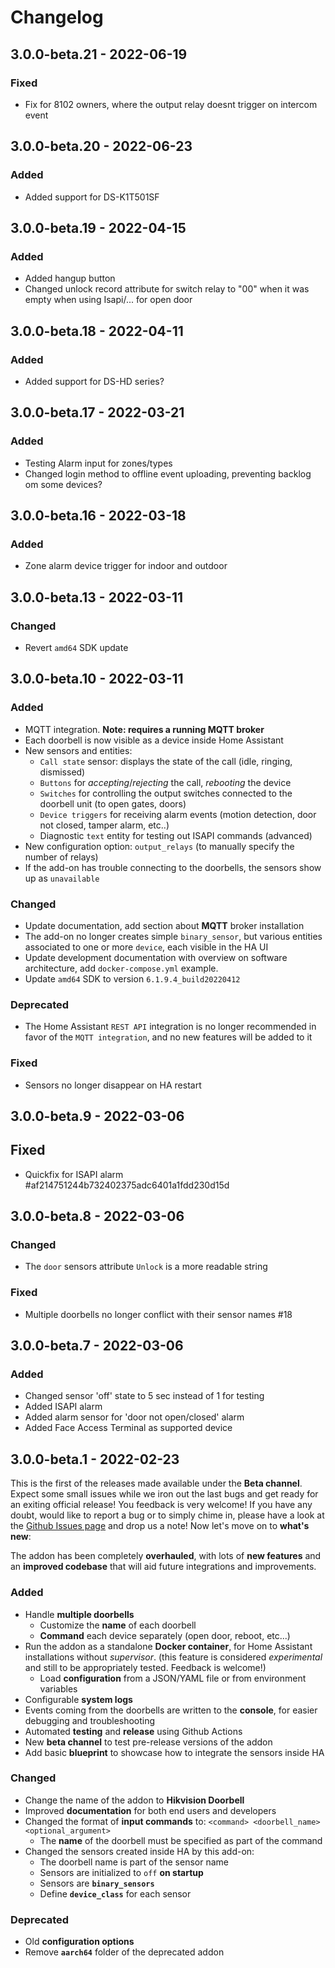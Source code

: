 # Changelog

## 3.0.0-beta.21 - 2022-06-19

### Fixed

- Fix for 8102 owners, where the output relay doesnt trigger on intercom event

## 3.0.0-beta.20 - 2022-06-23

### Added

- Added support for DS-K1T501SF

## 3.0.0-beta.19 - 2022-04-15

### Added

- Added hangup button
- Changed unlock record attribute for switch relay to "00" when it was empty when using Isapi/... for open door

## 3.0.0-beta.18 - 2022-04-11

### Added

- Added support for DS-HD series?

## 3.0.0-beta.17 - 2022-03-21

### Added

- Testing Alarm input for zones/types
- Changed login method to offline event uploading, preventing backlog om some devices?

## 3.0.0-beta.16 - 2022-03-18

### Added

- Zone alarm device trigger for indoor and outdoor

## 3.0.0-beta.13 - 2022-03-11

### Changed

- Revert `amd64` SDK update

## 3.0.0-beta.10 - 2022-03-11

### Added

- MQTT integration. 
  **Note: requires a running MQTT broker**
- Each doorbell is now visible as a device inside Home Assistant
- New sensors and entities:
  - `Call state` sensor: displays the state of the call (idle, ringing, dismissed)
  - `Buttons` for _accepting_/_rejecting_ the call, _rebooting_ the device
  - `Switches` for controlling the output switches connected to the doorbell unit (to open gates, doors)
  - `Device triggers` for receiving alarm events (motion detection, door not closed, tamper alarm, etc..)
  - Diagnostic `text` entity for testing out ISAPI commands (advanced)
- New configuration option: `output_relays` (to manually specify the number of relays)
- If the add-on has trouble connecting to the doorbells, the sensors show up as `unavailable`

### Changed

- Update documentation, add section about **MQTT** broker installation
- The add-on no longer creates simple `binary_sensor`, but  various entities associated to one or more `device`, each visible in the HA UI
- Update development documentation with overview on software architecture, add `docker-compose.yml` example.
- Update `amd64` SDK to version `6.1.9.4_build20220412`

### Deprecated

- The Home Assistant `REST API` integration is no longer recommended in favor of the `MQTT integration`, and no new features will be added to it

### Fixed

- Sensors no longer disappear on HA restart

## 3.0.0-beta.9 - 2022-03-06

## Fixed

- Quickfix for ISAPI alarm #af214751244b732402375adc6401a1fdd230d15d

## 3.0.0-beta.8 - 2022-03-06

### Changed

- The `door` sensors attribute `Unlock` is a more readable string

### Fixed

- Multiple doorbells no longer conflict with their sensor names #18

## 3.0.0-beta.7 - 2022-03-06

### Added

- Changed sensor 'off' state to 5 sec instead of 1 for testing
- Added ISAPI alarm
- Added alarm sensor for 'door not open/closed' alarm
- Added Face Access Terminal as supported device

## 3.0.0-beta.1 - 2022-02-23

This is the first of the releases made available under the __Beta channel__. Expect some small issues while we iron out the last bugs and get ready for an exiting official release!
You feedback is very welcome! If you have any doubt, would like to report a bug or to simply chime in, please have a look at the [Github Issues page](https://github.com/pergolafabio/Hikvision-Addons/issues) and drop us a note!
Now let's move on to __what's new__:

The addon has been completely __overhauled__, with lots of __new features__ and an __improved codebase__ that will aid future integrations and improvements.

### Added

- Handle __multiple doorbells__
    - Customize the __name__ of each doorbell
    - __Command__ each device separately (open door, reboot, etc...)
- Run the addon as a standalone __Docker container__, for Home Assistant installations without _supervisor_. (this feature is considered _experimental_ and still to be appropriately tested. Feedback is welcome!)
    - Load __configuration__ from a JSON/YAML file or from environment variables
- Configurable __system logs__
- Events coming from the doorbells are written to the __console__, for easier debugging and troubleshooting
- Automated __testing__ and __release__ using Github Actions
- New __beta channel__ to test pre-release versions of the addon
- Add basic __blueprint__ to showcase how to integrate the sensors inside HA

### Changed

- Change the name of the addon to __Hikvision Doorbell__
- Improved __documentation__ for both end users and developers
- Changed the format of __input commands__ to: `<command> <doorbell_name> <optional_argument>`
  - The __name__ of the doorbell must be specified as part of the command
- Changed the sensors created inside HA by this add-on:
  - The doorbell name is part of the sensor name
  - Sensors are initialized to `off` __on startup__
  - Sensors are __`binary_sensors`__
  - Define __`device_class`__ for each sensor

### Deprecated
- Old __configuration options__
- Remove __`aarch64`__ folder of the deprecated addon
